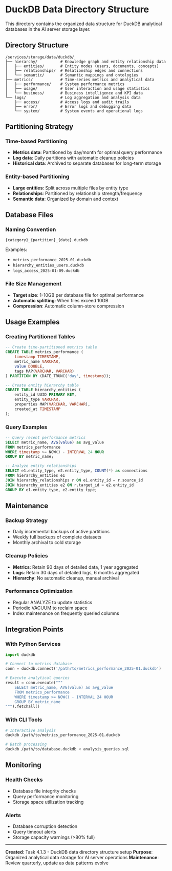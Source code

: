 # DuckDB Data Directory Structure

This directory contains the organized data structure for DuckDB analytical databases in the AI server storage layer.

## Directory Structure

```
/services/storage/data/duckdb/
├── hierarchy/          # Knowledge graph and entity relationship data
│   ├── entities/       # Entity nodes (users, documents, concepts)
│   ├── relationships/  # Relationship edges and connections
│   └── semantic/       # Semantic mappings and ontologies
├── metrics/            # Time-series metrics and analytical data
│   ├── performance/    # System performance metrics
│   ├── usage/          # User interaction and usage statistics
│   └── business/       # Business intelligence and KPI data
└── logs/               # Log aggregation and analysis data
    ├── access/         # Access logs and audit trails
    ├── error/          # Error logs and debugging data
    └── system/         # System events and operational logs
```

## Partitioning Strategy

### Time-based Partitioning
- **Metrics data**: Partitioned by day/month for optimal query performance
- **Log data**: Daily partitions with automatic cleanup policies
- **Historical data**: Archived to separate databases for long-term storage

### Entity-based Partitioning
- **Large entities**: Split across multiple files by entity type
- **Relationships**: Partitioned by relationship strength/frequency
- **Semantic data**: Organized by domain and context

## Database Files

### Naming Convention
```
{category}_{partition}_{date}.duckdb
```

Examples:
- `metrics_performance_2025-01.duckdb`
- `hierarchy_entities_users.duckdb`
- `logs_access_2025-01-09.duckdb`

### File Size Management
- **Target size**: 1-10GB per database file for optimal performance
- **Automatic splitting**: When files exceed 10GB
- **Compression**: Automatic column-store compression

## Usage Examples

### Creating Partitioned Tables
```sql
-- Create time-partitioned metrics table
CREATE TABLE metrics_performance (
    timestamp TIMESTAMP,
    metric_name VARCHAR,
    value DOUBLE,
    tags MAP(VARCHAR, VARCHAR)
) PARTITION BY (DATE_TRUNC('day', timestamp));

-- Create entity hierarchy table
CREATE TABLE hierarchy_entities (
    entity_id UUID PRIMARY KEY,
    entity_type VARCHAR,
    properties MAP(VARCHAR, VARCHAR),
    created_at TIMESTAMP
);
```

### Query Examples
```sql
-- Query recent performance metrics
SELECT metric_name, AVG(value) as avg_value
FROM metrics_performance
WHERE timestamp >= NOW() - INTERVAL 24 HOUR
GROUP BY metric_name;

-- Analyze entity relationships
SELECT e1.entity_type, e2.entity_type, COUNT(*) as connections
FROM hierarchy_entities e1
JOIN hierarchy_relationships r ON e1.entity_id = r.source_id
JOIN hierarchy_entities e2 ON r.target_id = e2.entity_id
GROUP BY e1.entity_type, e2.entity_type;
```

## Maintenance

### Backup Strategy
- Daily incremental backups of active partitions
- Weekly full backups of complete datasets
- Monthly archival to cold storage

### Cleanup Policies
- **Metrics**: Retain 90 days of detailed data, 1 year aggregated
- **Logs**: Retain 30 days of detailed logs, 6 months aggregated
- **Hierarchy**: No automatic cleanup, manual archival

### Performance Optimization
- Regular ANALYZE to update statistics
- Periodic VACUUM to reclaim space
- Index maintenance on frequently queried columns

## Integration Points

### With Python Services
```python
import duckdb

# Connect to metrics database
conn = duckdb.connect('/path/to/metrics_performance_2025-01.duckdb')

# Execute analytical queries
result = conn.execute("""
    SELECT metric_name, AVG(value) as avg_value
    FROM metrics_performance
    WHERE timestamp >= NOW() - INTERVAL 24 HOUR
    GROUP BY metric_name
""").fetchall()
```

### With CLI Tools
```bash
# Interactive analysis
duckdb /path/to/metrics_performance_2025-01.duckdb

# Batch processing
duckdb /path/to/database.duckdb < analysis_queries.sql
```

## Monitoring

### Health Checks
- Database file integrity checks
- Query performance monitoring
- Storage space utilization tracking

### Alerts
- Database corruption detection
- Query timeout alerts
- Storage capacity warnings (>80% full)

---

**Created**: Task 4.1.3 - DuckDB data directory structure setup
**Purpose**: Organized analytical data storage for AI server operations
**Maintenance**: Review quarterly, update as data patterns evolve